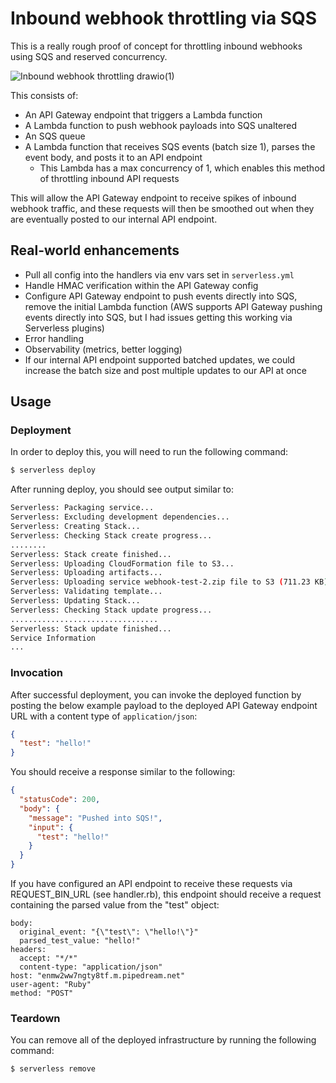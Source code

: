 # Inbound webhook throttling via SQS

This is a really rough proof of concept for throttling inbound webhooks using SQS and reserved concurrency.

![Inbound webhook throttling drawio(1)](https://user-images.githubusercontent.com/3620459/151139876-a572b6ee-e240-420f-88ba-4eb4f725fe45.png)

This consists of:

* An API Gateway endpoint that triggers a Lambda function
* A Lambda function to push webhook payloads into SQS unaltered
* An SQS queue
* A Lambda function that receives SQS events (batch size 1), parses the event body, and posts it to an API endpoint
  * This Lambda has a max concurrency of 1, which enables this method of throttling inbound API requests

This will allow the API Gateway endpoint to receive spikes of inbound webhook traffic, and these requests will then be smoothed out when they are eventually posted to our internal API endpoint.

## Real-world enhancements

* Pull all config into the handlers via env vars set in `serverless.yml`
* Handle HMAC verification within the API Gateway config
* Configure API Gateway endpoint to push events directly into SQS, remove the initial Lambda function (AWS supports API Gateway pushing events directly into SQS, but I had issues getting this working via Serverless plugins)
* Error handling
* Observability (metrics, better logging)
* If our internal API endpoint supported batched updates, we could increase the batch size and post multiple updates to our API at once

## Usage

### Deployment

In order to deploy this, you will need to run the following command:

```bash
$ serverless deploy
```

After running deploy, you should see output similar to:

```bash
Serverless: Packaging service...
Serverless: Excluding development dependencies...
Serverless: Creating Stack...
Serverless: Checking Stack create progress...
........
Serverless: Stack create finished...
Serverless: Uploading CloudFormation file to S3...
Serverless: Uploading artifacts...
Serverless: Uploading service webhook-test-2.zip file to S3 (711.23 KB)...
Serverless: Validating template...
Serverless: Updating Stack...
Serverless: Checking Stack update progress...
.................................
Serverless: Stack update finished...
Service Information
...
```

### Invocation

After successful deployment, you can invoke the deployed function by posting the below example payload to the deployed API Gateway endpoint URL with a content type of `application/json`:

```json
{
  "test": "hello!"
}
```

You should receive a response similar to the following:

```json
{
  "statusCode": 200,
  "body": {
    "message": "Pushed into SQS!",
    "input": {
      "test": "hello!"
    }
  }
}
```

If you have configured an API endpoint to receive these requests via REQUEST_BIN_URL (see handler.rb), this endpoint should receive a request containing the parsed value from the "test" object:

```
body:
  original_event: "{\"test\": \"hello!\"}"
  parsed_test_value: "hello!"
headers:
  accept: "*/*"
  content-type: "application/json"
host: "enmw2ww7ngty8tf.m.pipedream.net"
user-agent: "Ruby"
method: "POST"
```

### Teardown

You can remove all of the deployed infrastructure by running the following command:

```bash
$ serverless remove
```
